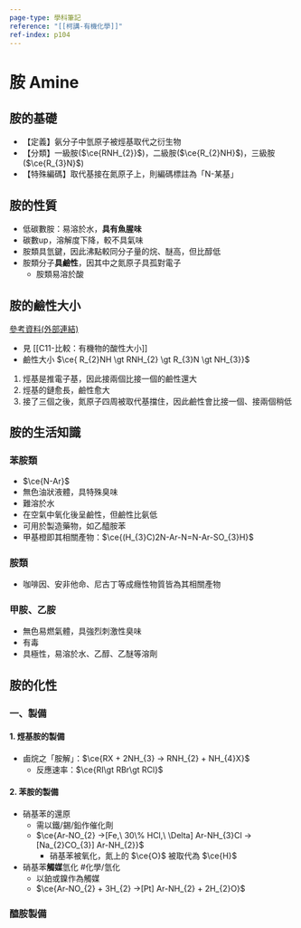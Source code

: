 ```yaml
---
page-type: 學科筆記
reference: "[[柯講-有機化學]]"
ref-index: p104
---
```

# 胺 Amine
## 胺的基礎
- 【定義】氨分子中氫原子被烴基取代之衍生物
- 【分類】一級胺($\ce{RNH_{2}}$)，二級胺($\ce{R_{2}NH}$)，三級胺($\ce{R_{3}N}$)
- 【特殊編碼】取代基接在氮原子上，則編碼標註為「N-某基」

## 胺的性質
- 低碳數胺：易溶於水，**具有魚腥味**
- 碳數up，溶解度下降，較不具氣味
- 胺類具氫鍵，因此沸點較同分子量的烷、醚高，但比醇低
- 胺類分子**具鹼性**，因其中之氮原子具孤對電子
	- 胺類易溶於酸
## 胺的鹼性大小
[參考資料(外部連結)](https://smallcollation.blogspot.com/2014/03/basicity-of-amine.html#gsc.tab=0)
- 見 [[C11-比較：有機物的酸性大小]]
- 鹼性大小 $\ce{ R_{2}NH \gt RNH_{2} \gt R_{3}N \gt NH_{3}}$
1. 烴基是推電子基，因此接兩個比接一個的鹼性還大
2. 烴基的鏈愈長，鹼性愈大
3. 接了三個之後，氮原子四周被取代基擋住，因此鹼性會比接一個、接兩個稍低

## 胺的生活知識
### 苯胺類
- $\ce{N-Ar}$
- 無色油狀液體，具特殊臭味
- 難溶於水
- 在空氣中氧化後呈鹼性，但鹼性比氨低
- 可用於製造藥物，如乙醯胺苯
- 甲基橙即其相關產物：$\ce{(H_{3}C)2N-Ar-N=N-Ar-SO_{3}H}$
### 胺類
- 咖啡因、安非他命、尼古丁等成癮性物質皆為其相關產物
### 甲胺、乙胺
- 無色易燃氣體，具強烈刺激性臭味
- 有毒
- 具極性，易溶於水、乙醇、乙醚等溶劑

## 胺的化性
### 一、製備
#### 1. 烴基胺的製備
- 鹵烷之「胺解」：$\ce{RX + 2NH_{3} -> RNH_{2} + NH_{4}X}$
	- 反應速率：$\ce{RI\gt RBr\gt RCl}$

#### 2. 苯胺的製備
- 硝基苯的還原
	- 需以鐵/錫/鉛作催化劑
	- $\ce{Ar-NO_{2} ->[Fe,\ 30\% HCl,\ \Delta] Ar-NH_{3}Cl ->[Na_{2}CO_{3}] Ar-NH_{2}}$
		- 硝基苯被氧化，氮上的 $\ce{O}$ 被取代為 $\ce{H}$
- 硝基苯**觸媒**氫化 #化學/氫化 
	- 以鉑或鎳作為觸媒
	- $\ce{Ar-NO_{2} + 3H_{2} ->[Pt] Ar-NH_{2} + 2H_{2}O}$
### 醯胺製備
